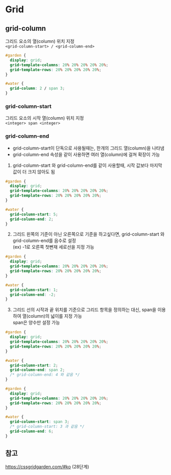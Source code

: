 # Grid

## grid-column

그리드 요소의 열(column) 위치 지정  
`<grid-column-start> / <grid-column-end>`

```css
#garden {
  display: grid;
  grid-template-columns: 20% 20% 20% 20% 20%;
  grid-template-rows: 20% 20% 20% 20% 20%;
}

#water {
  grid-column: 2 / span 3;
}
```

### grid-column-start

그리드 요소의 시작 열(column) 위치 지정  
`<integer> span <integer>`

### grid-column-end

- grid-column-start이 단독으로 사용될때는, 한개의 그리드 열(column)을 나타냄
- grid-column-end 속성을 같이 사용하면 여러 열(column)에 걸쳐 확장이 가능

1. grid-column-start 와 grid-column-end를 같이 사용할때, 시작 값보다 마지막 값이 더 크지 않아도 됨

```css
#garden {
  display: grid;
  grid-template-columns: 20% 20% 20% 20% 20%;
  grid-template-rows: 20% 20% 20% 20% 20%;
}

#water {
  grid-column-start: 5;
  grid-column-end: 2;
}
```

2. 그리드 왼쪽의 기준이 아닌 오른쪽으로 기준을 하고싶다면, grid-column-start 와 grid-column-end를 음수로 설정  
   (ex) -1로 오른쪽 첫뻔재 세로선을 지정 가능

```css
#garden {
  display: grid;
  grid-template-columns: 20% 20% 20% 20% 20%;
  grid-template-rows: 20% 20% 20% 20% 20%;
}

#water {
  grid-column-start: 1;
  grid-column-end: -2;
}
```

3. 그리드 선의 시작과 끝 위치를 기준으로 그리드 항목을 정의하는 대신, span을 이용하여 열(column)의 넓이를 지정 가능  
   span은 양수만 설정 가능

```css
#garden {
  display: grid;
  grid-template-columns: 20% 20% 20% 20% 20%;
  grid-template-rows: 20% 20% 20% 20% 20%;
}

#water {
  grid-column-start: 2;
  grid-column-end: span 2;
  /* grid-column-end: 4 와 같음 */
}
```

```css
#garden {
  display: grid;
  grid-template-columns: 20% 20% 20% 20% 20%;
  grid-template-rows: 20% 20% 20% 20% 20%;
}

#water {
  grid-column-start: span 3;
  /* grid-column-start: 3 과 같음 */
  grid-column-end: 6;
}
```

## 참고

https://cssgridgarden.com/#ko (28단계)
